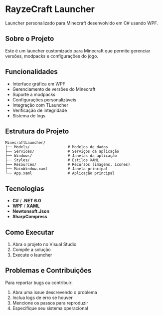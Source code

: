 # RayzeCraft Launcher

Launcher personalizado para Minecraft desenvolvido em C# usando WPF.

## Sobre o Projeto

Este é um launcher customizado para Minecraft que permite gerenciar versões, modpacks e configurações do jogo.

## Funcionalidades

- Interface gráfica em WPF
- Gerenciamento de versões do Minecraft
- Suporte a modpacks
- Configurações personalizáveis
- Integração com TLauncher
- Verificação de integridade
- Sistema de logs

## Estrutura do Projeto

```
MinecraftLauncher/
├── Models/                 # Modelos de dados
├── Services/               # Serviços da aplicação
├── Windows/                # Janelas da aplicação
├── Styles/                 # Estilos XAML
├── Resources/              # Recursos (imagens, ícones)
├── MainWindow.xaml         # Janela principal
└── App.xaml                # Aplicação principal
```

## Tecnologias

- **C#** / **.NET 6.0**
- **WPF** / **XAML**
- **Newtonsoft.Json**
- **SharpCompress**

## Como Executar

1. Abra o projeto no Visual Studio
2. Compile a solução
3. Execute o launcher

## Problemas e Contribuições

Para reportar bugs ou contribuir:

1. Abra uma issue descrevendo o problema
2. Inclua logs de erro se houver
3. Mencione os passos para reproduzir
4. Especifique seu sistema operacional
